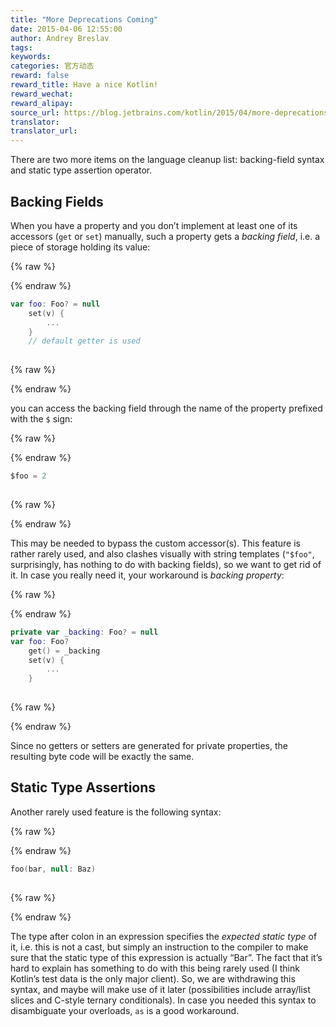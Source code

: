 ```yaml
---
title: "More Deprecations Coming"
date: 2015-04-06 12:55:00
author: Andrey Breslav
tags:
keywords:
categories: 官方动态
reward: false
reward_title: Have a nice Kotlin!
reward_wechat:
reward_alipay:
source_url: https://blog.jetbrains.com/kotlin/2015/04/more-deprecations-coming/
translator:
translator_url:
---
```


There are two more items on the language cleanup list: backing-field syntax and static type assertion operator.<span id="more-2040"></span>
## Backing Fields

When you have a property and you don’t implement at least one of its accessors (<code>get</code> or <code>set</code>) manually, such a property gets a <em>backing field</em>, i.e. a piece of storage holding its value:

{% raw %}
<p></p>
{% endraw %}

```kotlin
var foo: Foo? = null
    set(v) {
        ...
    }
    // default getter is used
 
```

{% raw %}
<p></p>
{% endraw %}

you can access the backing field through the name of the property prefixed with the <code>$</code> sign:

{% raw %}
<p></p>
{% endraw %}

```kotlin
$foo = 2
 
```

{% raw %}
<p></p>
{% endraw %}

This may be needed to bypass the custom accessor(s).
This feature is rather rarely used, and also clashes visually with string templates (<code>"$foo"</code>, surprisingly, has nothing to do with backing fields), so we want to get rid of it.
In case you really need it, your workaround is <em>backing property</em>:

{% raw %}
<p></p>
{% endraw %}

```kotlin
private var _backing: Foo? = null
var foo: Foo?
    get() = _backing
    set(v) {
        ...
    }
 
```

{% raw %}
<p></p>
{% endraw %}

Since no getters or setters are generated for private properties, the resulting byte code will be exactly the same.
## Static Type Assertions

Another rarely used feature is the following syntax:

{% raw %}
<p></p>
{% endraw %}

```kotlin
foo(bar, null: Baz)
 
```

{% raw %}
<p></p>
{% endraw %}

The type after colon in an expression specifies the <em>expected static type</em> of it, i.e. this is not a cast, but simply an instruction to the compiler to make sure that the static type of this expression is actually “Bar”. The fact that it’s hard to explain has something to do with this being rarely used (I think Kotlin’s test data is the only major client). So, we are withdrawing this syntax, and maybe will make use of it later (possibilities include array/list slices and C-style ternary conditionals).
In case you needed this syntax to disambiguate your overloads, <code>as</code> is a good workaround.
